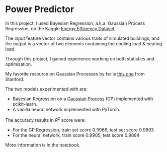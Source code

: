 ﻿# Power Predictor

In this project, I used Bayesian Regression, a.k.a. Gaussian Process Regression, on the Kaggle [Energy Efficiency Dataset](https://www.kaggle.com/datasets/elikplim/eergy-efficiency-dataset).

The input feature vector contains various traits of simulated buildings, and the output is a vector of two elements containing the cooling load & heating load.

Through this project, I gained experience working on both statistics and optimization.

My favorite resource on Gaussian Processes by far is [this one](https://cs.stanford.edu/~rpryzant/blog/gp/gp.html) from Stanford.

The two models experimented with are:
- Bayesian Regression on a [Gaussian Process](https://scikit-learn.org/stable/modules/gaussian_process.html) (GP) implemented with scikit-learn.
- A vanilla neural network implemented with PyTorch.

The accuracy results in $R^2$ score were:
- For the GP Regression, train set score 0.9966, test set score 0.9893
- For the neural network, train score 0.9905, test score 0.9884

More information is in the notebook.
